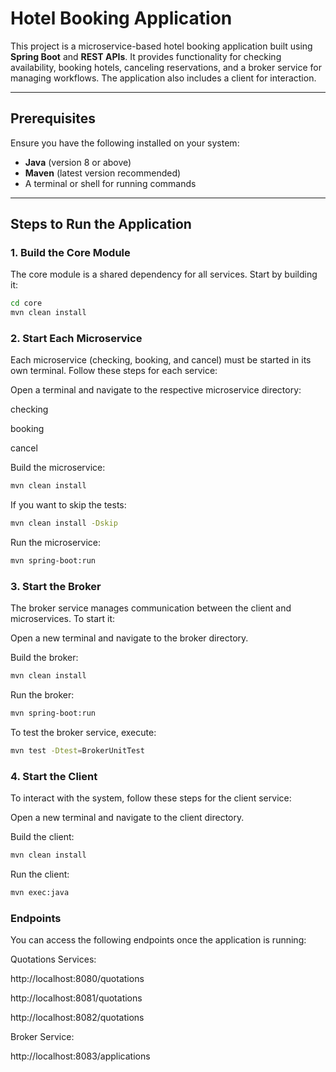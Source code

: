 # Hotel Booking Application

This project is a microservice-based hotel booking application built using **Spring Boot** and **REST APIs**. It provides functionality for checking availability, booking hotels, canceling reservations, and a broker service for managing workflows. The application also includes a client for interaction.

---

## **Prerequisites**

Ensure you have the following installed on your system:

- **Java** (version 8 or above)
- **Maven** (latest version recommended)
- A terminal or shell for running commands

---

## **Steps to Run the Application**

### **1. Build the Core Module**

The core module is a shared dependency for all services. Start by building it:
```bash
cd core
mvn clean install
 ```


### **2. Start Each Microservice**

Each microservice (checking, booking, and cancel) must be started in its own terminal. Follow these steps for each service:

Open a terminal and navigate to the respective microservice directory:

checking

booking

cancel

Build the microservice:

```bash
mvn clean install
 ```
If you want to skip the tests:

```bash
mvn clean install -Dskip
 ```
Run the microservice:

```bash
mvn spring-boot:run
 ```
### **3. Start the Broker**

The broker service manages communication between the client and microservices. To start it:

Open a new terminal and navigate to the broker directory.

Build the broker:

```bash
mvn clean install
 ```
 Run the broker:

 ```bash
 mvn spring-boot:run
 ```
 To test the broker service, execute:

  ```bash
  mvn test -Dtest=BrokerUnitTest

   ```

### **4. Start the Client**
To interact with the system, follow these steps for the client service:

Open a new terminal and navigate to the client directory.

Build the client:

```bash
mvn clean install
 ```
Run the client:

 ```bash
 mvn exec:java
 ```

 ### **Endpoints**
 You can access the following endpoints once the application is running:

 Quotations Services:

http://localhost:8080/quotations

http://localhost:8081/quotations

http://localhost:8082/quotations

Broker Service:

http://localhost:8083/applications
